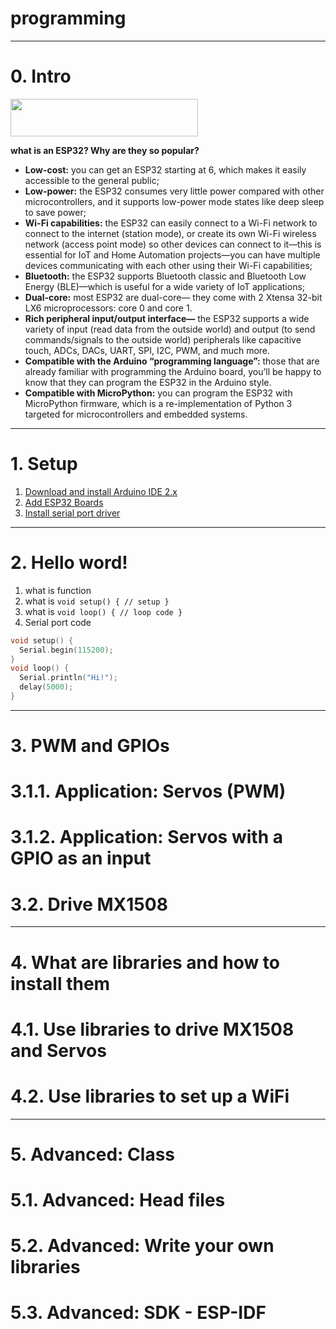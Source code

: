# programming

---
# 0. Intro
<img width="300" height="60" src="https://i0.wp.com/randomnerdtutorials.com/wp-content/uploads/2022/10/espressif-logo.png?resize=300%2C60&amp;quality=100&amp;strip=all&amp;ssl=1">

**what is an ESP32? Why are they so popular?**
* **Low-cost:** you can get an ESP32 starting at 6, which makes it easily accessible to the general public;
* **Low-power:** the ESP32 consumes very little power compared with other microcontrollers, and it supports low-power mode states like deep sleep to save power;
* **Wi-Fi capabilities:** the ESP32 can easily connect to a Wi-Fi network to connect to the internet (station mode), or create its own Wi-Fi wireless network (access point mode) so other devices can connect to it—this is essential for IoT and Home Automation projects—you can have multiple devices communicating with each other using their Wi-Fi capabilities;
* **Bluetooth:** the ESP32 supports Bluetooth classic and Bluetooth Low Energy (BLE)—which is useful for a wide variety of IoT applications;
* **Dual-core:** most ESP32 are dual-core— they come with 2 Xtensa 32-bit LX6 microprocessors: core 0 and core 1.
* **Rich peripheral input/output interface—** the ESP32 supports a wide variety of input (read data from the outside world) and output (to send commands/signals to the outside world) peripherals like capacitive touch, ADCs, DACs, UART, SPI, I2C, PWM, and much more.
* **Compatible with the Arduino “programming language”:** those that are already familiar with programming the Arduino board, you’ll be happy to know that they can program the ESP32 in the Arduino style.
* **Compatible with MicroPython:** you can program the ESP32 with MicroPython firmware, which is a re-implementation of Python 3 targeted for microcontrollers and embedded systems.

---
# 1. Setup
1. [Download and install Arduino IDE 2.x](./install_Arduino.md)
2. [Add ESP32 Boards](./install_Arduino.md)
3. [Install serial port driver]()

---
# 2. Hello word!
1. what is function
2. what is ` void setup() { // setup } `
3. what is ` void loop() { // loop code } `
4. Serial port code
``` cpp
void setup() {
  Serial.begin(115200);
}
void loop() {
  Serial.println("Hi!");
  delay(5000);
}
```

---
# 3. PWM and GPIOs

# 3.1.1. Application: Servos (PWM)

# 3.1.2. Application: Servos with a GPIO as an input 

# 3.2. Drive MX1508

---
# 4. What are libraries and how to install them

# 4.1. Use libraries to drive MX1508 and Servos

# 4.2. Use libraries to set up a WiFi

---
# 5. Advanced: Class

# 5.1. Advanced: Head files

# 5.2. Advanced: Write your own libraries

# 5.3. Advanced: SDK - ESP-IDF
